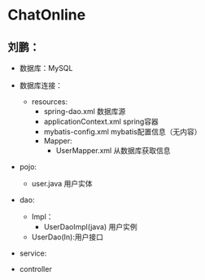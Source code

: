 # ChatOnline
## 刘鹏：  
- 数据库：MySQL  
- 数据库连接：  
    - resources:  
        - spring-dao.xml 数据库源  
        - applicationContext.xml spring容器  
        - mybatis-config.xml mybatis配置信息（无内容）  
        - Mapper:  
            - UserMapper.xml 从数据库获取信息  
- pojo:  
    - user.java 用户实体  
- dao:  
    - Impl：  
        - UserDaoImpl(java) 用户实例  
    - UserDao(In):用户接口  
- service:  

- controller  
